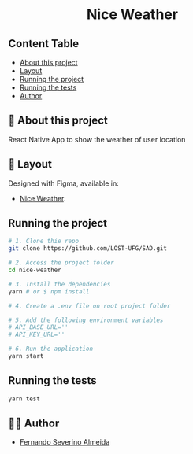 <h1 align="center">Nice Weather</h1>

## Content Table

- [About this project](#-about-this-project)
- [Layout](#-layout)
- [Running the project](#-running-the-project)
- [Running the tests](#-running-the-tests)
- [Author](#-author)

## 📄 About this project

React Native App to show the weather of user location

## 🎨 Layout

Designed with Figma, available in:

- [Nice Weather](https://www.figma.com/file/8vfwHH51457eFWXEP3arMW/Nice-Weather?node-id=0%3A1).

## Running the project

```bash
# 1. Clone thie repo
git clone https://github.com/LOST-UFG/SAD.git

# 2. Access the project folder
cd nice-weather

# 3. Install the dependencies
yarn # or $ npm install

# 4. Create a .env file on root project folder

# 5. Add the following environment variables
# API_BASE_URL=''
# API_KEY_URL=''

# 6. Run the application
yarn start

```

## Running the tests

```bash
yarn test

```

## 👨‍💻 Author

- [Fernando Severino Almeida](https://github.com/fernandosev)
